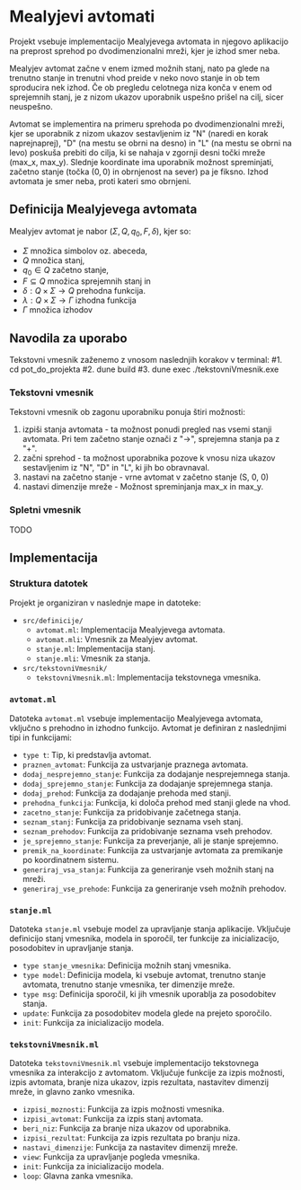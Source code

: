 # Mealyjevi avtomati

Projekt vsebuje implementacijo Mealyjevega avtomata in njegovo aplikacijo na preprost sprehod po dvodimenzionalni mreži, kjer je izhod smer neba. 

Mealyjev avtomat začne v enem izmed možnih stanj, nato pa glede na trenutno stanje in trenutni vhod preide v neko novo stanje in ob tem sproducira nek izhod. Če ob pregledu celotnega niza konča v enem od sprejemnih stanj, je z nizom ukazov uporabnik uspešno prišel na cilj, sicer neuspešno.

Avtomat se implementira na primeru sprehoda po dvodimenzionalni mreži, kjer se uporabnik z nizom ukazov sestavljenim iz "N" (naredi en korak naprejnaprej), "D" (na mestu se obrni na desno) in "L" (na mestu se obrni na levo) poskuša prebiti do cilja, ki se nahaja v zgornji desni točki mreže (max_x, max_y). Slednje koordinate ima uporabnik možnost spreminjati, začetno stanje (točka $(0,0)$ in obrnjenost na sever) pa je fiksno. Izhod avtomata je smer neba, proti kateri smo obrnjeni.


## Definicija Mealyjevega avtomata

Mealyjev avtomat je nabor $(\Sigma, Q, q_0, F, \delta)$, kjer so:

- $\Sigma$ množica simbolov oz. abeceda,
- $Q$ množica stanj,
- $q_0 \in Q$ začetno stanje,
- $F \subseteq Q$ množica sprejemnih stanj in
- $\delta : Q \times \Sigma \to Q$ prehodna funkcija.
- $\lambda : Q \times \Sigma \to \Gamma$ izhodna funkcija
- $\Gamma$ množica izhodov


## Navodila za uporabo
Tekstovni vmesnik zaženemo z vnosom naslednjih korakov v terminal:
#1. cd pot_do_projekta
#2. dune build
#3. dune exec ./tekstovniVmesnik.exe 



### Tekstovni vmesnik
Tekstovni vmesnik ob zagonu uporabniku ponuja štiri možnosti:
1) izpiši stanja avtomata - ta možnost ponudi pregled nas vsemi stanji avtomata. Pri tem začetno stanje označi z "->", sprejemna stanja pa z "+".
2) začni sprehod - ta možnost uporabnika pozove k vnosu niza ukazov sestavljenim iz "N", "D" in "L", ki jih bo obravnaval.
3) nastavi na začetno stanje - vrne avtomat v začetno stanje (S, 0, 0)
4) nastavi dimenzije mreže - Možnost spreminjanja max_x in max_y.

   



### Spletni vmesnik

TODO

## Implementacija

### Struktura datotek

Projekt je organiziran v naslednje mape in datoteke:

- `src/definicije/`
  - `avtomat.ml`: Implementacija Mealyjevega avtomata.
  - `avtomat.mli`: Vmesnik za Mealyjev avtomat.
  - `stanje.ml`: Implementacija stanj.
  - `stanje.mli`: Vmesnik za stanja.
- `src/tekstovniVmesnik/`
  - `tekstovniVmesnik.ml`: Implementacija tekstovnega vmesnika.

### `avtomat.ml`

Datoteka `avtomat.ml` vsebuje implementacijo Mealyjevega avtomata, vključno s prehodno in izhodno funkcijo. Avtomat je definiran z naslednjimi tipi in funkcijami:

- `type t`: Tip, ki predstavlja avtomat.
- `praznen_avtomat`: Funkcija za ustvarjanje praznega avtomata.
- `dodaj_nesprejemno_stanje`: Funkcija za dodajanje nesprejemnega stanja.
- `dodaj_sprejemno_stanje`: Funkcija za dodajanje sprejemnega stanja.
- `dodaj_prehod`: Funkcija za dodajanje prehoda med stanji.
- `prehodna_funkcija`: Funkcija, ki določa prehod med stanji glede na vhod.
- `zacetno_stanje`: Funkcija za pridobivanje začetnega stanja.
- `seznam_stanj`: Funkcija za pridobivanje seznama vseh stanj.
- `seznam_prehodov`: Funkcija za pridobivanje seznama vseh prehodov.
- `je_sprejemno_stanje`: Funkcija za preverjanje, ali je stanje sprejemno.
- `premik_na_koordinate`: Funkcija za ustvarjanje avtomata za premikanje po koordinatnem sistemu.
- `generiraj_vsa_stanja`: Funkcija za generiranje vseh možnih stanj na mreži.
- `generiraj_vse_prehode`: Funkcija za generiranje vseh možnih prehodov.

### `stanje.ml`

Datoteka `stanje.ml` vsebuje model za upravljanje stanja aplikacije. Vključuje definicijo stanj vmesnika, modela in sporočil, ter funkcije za inicializacijo, posodobitev in upravljanje stanja.

- `type stanje_vmesnika`: Definicija možnih stanj vmesnika.
- `type model`: Definicija modela, ki vsebuje avtomat, trenutno stanje avtomata, trenutno stanje vmesnika, ter dimenzije mreže.
- `type msg`: Definicija sporočil, ki jih vmesnik uporablja za posodobitev stanja.
- `update`: Funkcija za posodobitev modela glede na prejeto sporočilo.
- `init`: Funkcija za inicializacijo modela.

### `tekstovniVmesnik.ml`

Datoteka `tekstovniVmesnik.ml` vsebuje implementacijo tekstovnega vmesnika za interakcijo z avtomatom. Vključuje funkcije za izpis možnosti, izpis avtomata, branje niza ukazov, izpis rezultata, nastavitev dimenzij mreže, in glavno zanko vmesnika.

- `izpisi_moznosti`: Funkcija za izpis možnosti vmesnika.
- `izpisi_avtomat`: Funkcija za izpis stanj avtomata.
- `beri_niz`: Funkcija za branje niza ukazov od uporabnika.
- `izpisi_rezultat`: Funkcija za izpis rezultata po branju niza.
- `nastavi_dimenzije`: Funkcija za nastavitev dimenzij mreže.
- `view`: Funkcija za upravljanje pogleda vmesnika.
- `init`: Funkcija za inicializacijo modela.
- `loop`: Glavna zanka vmesnika.

